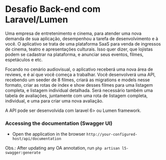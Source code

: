 # Desafio Back-end com Laravel/Lumen

Uma empresa de entretenimento e cinema, para atender uma nova demanda de sua
aplicação, desempenhou a tarefa de desenvolvimento e à você. O aplicativo se trata de uma
plataforma SaaS para venda de ingressos de cinema, teatro e apresentações culturais. Isso
quer dizer, que lojistas podem se cadastrar na plataforma, e anunciar seus eventos, filmes,
espetáculos e etc.

Focando no cenário audiovisual, o aplicativo receberá uma nova área de reviews, e é aí
que você começa a trabalhar. Você desenvolverá uma API, recebendo um seeder de 8
filmes, criará as migrations e models nesse formato, criar as rotas de index e show desses
filmes para uma listagem completa, e listagem individual detalhada. Será necessário
também uma tabela de avaliações, juntamente com uma rota de listagem completa,
individual, e uma para criar uma nova avaliação.

A API pode ser desenvolvida com laravel 6> ou Lumen framework.

### Accessing the documentation (Swagger UI)

- Open the application in the browser `http://your-configured-host/api/documentation`

Obs.: After updating any OA annotation, run `php artisan l5-swagger:generate`
